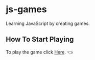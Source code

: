 # js-games

Learning JavaScript by creating games.

## How To Start Playing

To play the game click [Here](https://nitzanpap.github.io/js-games/). :point_left:
